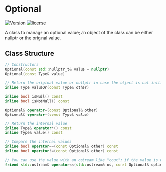 # Optional

[![Version](https://img.shields.io/badge/version-1.2-green.svg)](https://github.com/illescasDaniel/Optional/releases)
[![license](https://img.shields.io/github/license/mashape/apistatus.svg?maxAge=2592000)](https://github.com/illescasDaniel/Optional/blob/master/LICENCE)

A class to manage an optional value; an object of the class can be either nullptr or the original value.

Class Structure
----
```c++
// Constructors
Optional(const std::nullptr_t& value = nullptr)
Optional(const Type& value)

// Return the original value or nullptr in case the object is not initialised to a non-null value
inline Type valueOr(const Type& other)

inline bool isNull() const
inline bool isNotNull() const

Optional& operator=(const Optional& other)
Optional& operator=(const Type& value)

// Return the internal value
inline Type& operator*() const
inline Type& value() const

// Compare the internal values
inline bool operator==(const Optional& other) const
inline bool operator!=(const Optional& other) const

// You can use the value with an ostream like "cout"; if the value is null, it will return an empty std::ostream
friend std::ostream& operator<<(std::ostream& os, const Optional& optionalValue)
```
